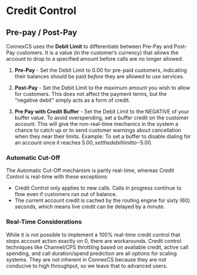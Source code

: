 # Credit Control

## Pre-pay / Post-Pay
ConnexCS uses the **Debit Limit** to differentiate between Pre-Pay and Post-Pay customers. It is a value (in the customer’s currency) that allows the account to drop to a specified amount before calls are no longer allowed.

1. **Pre-Pay** - Set the Debit Limit to 0.00 for pre-paid customers, indicating their balances should be paid _before_ they are allowed to use services.

2. **Post-Pay** - Set the Debit Limit to the maximum amount you wish to allow for customers. This does not affect the payment terms, but the "negative debit" simply acts as a form of credit.

3. **Pre Pay with Credit Buffer** - Set the Debit Limit to the NEGATIVE of your buffer value. To avoid overspending, set a buffer credit on the customer account.  This will give the non-real-time mechanics in the system a chance to catch up or to send customer warnings about cancellation when they near their limits.  Example: To set a buffer to disable dialing for an account once it reaches $5.00, set the debit limit to -$5.00. 

### Automatic Cut-Off 
The Automatic Cut-Off mechanism is partly real-time, whereas Credit Control is real-time with these exceptions:

* Credit Control only applies to new calls. Calls in progress continue to flow even if customers run out of balance.
* The current account credit is cached by the routing engine for sixty (60) seconds, which means live credit can be delayed by a minute.

### Real-Time Considerations
While it is not possible to implement a 100% real-time credit control that stops account action exactly on 0, there are workarounds. Credit control techniques like Channel/CPS throttling based on available credit, active call spending, and call duration/spend prediction are all options for scaling systems.  They are not inherent in ConnexCS because they are not conducive to high throughput, so we leave that to advanced users.
